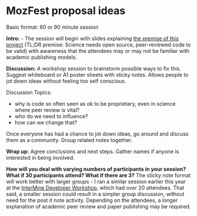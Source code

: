 # MozFest proposal ideas

Basic format: 60 or 90 minute session

**Intro:** - The session will begin with slides explaining [the premise of this project](readme.md) (TL;DR premise: Science needs open source, peer-reviewed code to be valid) with awareness that the attendees may or may not be familiar with academic publishing models.

**Discussion:** A workshop session to brainstorm possible ways to fix this. Suggest whiteboard or A1 poster sheets with sticky notes. Allows people to jot down ideas without feeling too self conscious.

Discussion Topics:

- why is code so often seen as ok to be proprietary, even in science where peer review is vital?
- *who* do we need to influence?
- how can we change that?

Once everyone has had a chance to jot down ideas, go around and discuss them as a community. Group related notes together.

**Wrap up:** Agree conclusions and next steps. Gather names if anyone is interested in being involved.

**How will you deal with varying numbers of participants in your session? What if 30 participants attend? What if there are 3?**
The sticky note format will work better with larger groups - I ran a similar session earlier this year at the [InterMine Developer Workshop](https://twitter.com/intermineorg/status/847886272844546048), which had over 20 attendees. That said, a smaller session could result in a simpler group discussion, without need for the post it note activity. Depending on the attendees, a longer explanation of academic peer review and paper publishing may be required.  
